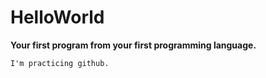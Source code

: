 # HelloWorld
**Your first program from your first programming language.**
```
I'm practicing github.
```
